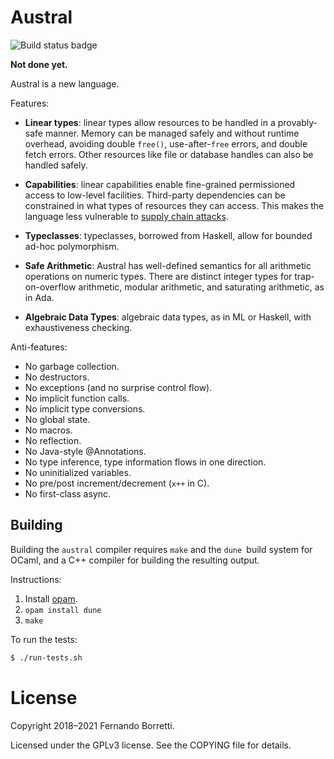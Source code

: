 # Austral

![Build status badge](https://github.com/austral/austral/actions/workflows/build-and-test.yml/badge.svg)

**Not done yet.**

Austral is a new language.

Features:

- **Linear types**: linear types allow resources to be handled in a
  provably-safe manner. Memory can be managed safely and without runtime
  overhead, avoiding double `free()`, use-after-`free` errors, and double fetch
  errors. Other resources like file or database handles can also be handled
  safely.

- **Capabilities**: linear capabilities enable fine-grained permissioned access
  to low-level facilities. Third-party dependencies can be constrained in what
  types of resources they can access. This makes the language less vulnerable to
  [supply chain attacks][sca].

- **Typeclasses**: typeclasses, borrowed from Haskell, allow for bounded ad-hoc
  polymorphism.

- **Safe Arithmetic**: Austral has well-defined semantics for all arithmetic
  operations on numeric types. There are distinct integer types for
  trap-on-overflow arithmetic, modular arithmetic, and saturating arithmetic, as
  in Ada.

- **Algebraic Data Types**: algebraic data types, as in ML or Haskell, with
  exhaustiveness checking.

Anti-features:

- No garbage collection.
- No destructors.
- No exceptions (and no surprise control flow).
- No implicit function calls.
- No implicit type conversions.
- No global state.
- No macros.
- No reflection.
- No Java-style @Annotations.
- No type inference, type information flows in one direction.
- No uninitialized variables.
- No pre/post increment/decrement (`x++` in C).
- No first-class async.

## Building

Building the `austral` compiler requires `make` and the `dune `build system
for OCaml, and a C++ compiler for building the resulting output.

Instructions:

1. Install [opam][opam].
2. `opam install dune`
3. `make`

To run the tests:

```bash
$ ./run-tests.sh
```

# License

Copyright 2018–2021 Fernando Borretti.

Licensed under the GPLv3 license. See the COPYING file for details.

[opam]: https://opam.ocaml.org/doc/Install.html
[sca]: https://en.wikipedia.org/wiki/Supply_chain_attack
